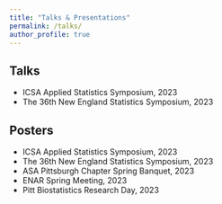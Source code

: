 ```yaml
---
title: "Talks & Presentations"
permalink: /talks/
author_profile: true
---
```


## Talks

- ICSA Applied Statistics Symposium, 2023  
- The 36th New England Statistics Symposium, 2023  

## Posters

- ICSA Applied Statistics Symposium, 2023  
- The 36th New England Statistics Symposium, 2023  
- ASA Pittsburgh Chapter Spring Banquet, 2023  
- ENAR Spring Meeting, 2023  
- Pitt Biostatistics Research Day, 2023  
